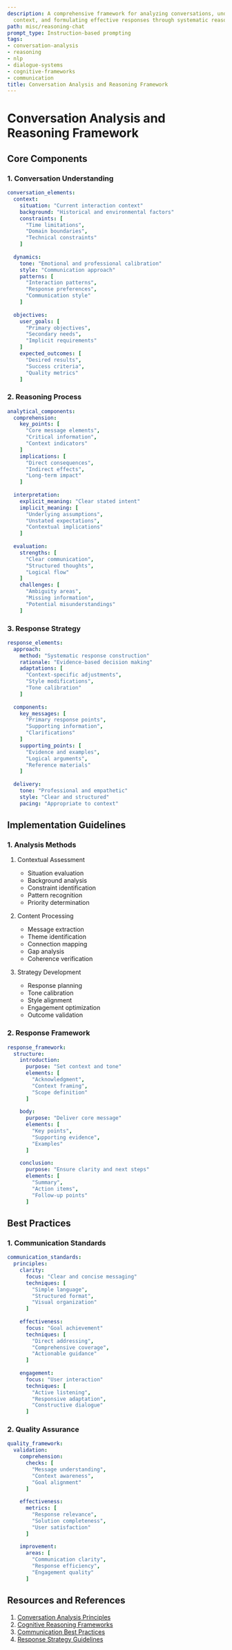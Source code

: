 ```yaml
---
description: A comprehensive framework for analyzing conversations, understanding
  context, and formulating effective responses through systematic reasoning.
path: misc/reasoning-chat
prompt_type: Instruction-based prompting
tags:
- conversation-analysis
- reasoning
- nlp
- dialogue-systems
- cognitive-frameworks
- communication
title: Conversation Analysis and Reasoning Framework
---
```


# Conversation Analysis and Reasoning Framework

## Core Components

### 1. Conversation Understanding
```yaml
conversation_elements:
  context:
    situation: "Current interaction context"
    background: "Historical and environmental factors"
    constraints: [
      "Time limitations",
      "Domain boundaries",
      "Technical constraints"
    ]
    
  dynamics:
    tone: "Emotional and professional calibration"
    style: "Communication approach"
    patterns: [
      "Interaction patterns",
      "Response preferences",
      "Communication style"
    ]
    
  objectives:
    user_goals: [
      "Primary objectives",
      "Secondary needs",
      "Implicit requirements"
    ]
    expected_outcomes: [
      "Desired results",
      "Success criteria",
      "Quality metrics"
    ]
```

### 2. Reasoning Process
```yaml
analytical_components:
  comprehension:
    key_points: [
      "Core message elements",
      "Critical information",
      "Context indicators"
    ]
    implications: [
      "Direct consequences",
      "Indirect effects",
      "Long-term impact"
    ]
    
  interpretation:
    explicit_meaning: "Clear stated intent"
    implicit_meaning: [
      "Underlying assumptions",
      "Unstated expectations",
      "Contextual implications"
    ]
    
  evaluation:
    strengths: [
      "Clear communication",
      "Structured thoughts",
      "Logical flow"
    ]
    challenges: [
      "Ambiguity areas",
      "Missing information",
      "Potential misunderstandings"
    ]
```

### 3. Response Strategy
```yaml
response_elements:
  approach:
    method: "Systematic response construction"
    rationale: "Evidence-based decision making"
    adaptations: [
      "Context-specific adjustments",
      "Style modifications",
      "Tone calibration"
    ]
    
  components:
    key_messages: [
      "Primary response points",
      "Supporting information",
      "Clarifications"
    ]
    supporting_points: [
      "Evidence and examples",
      "Logical arguments",
      "Reference materials"
    ]
    
  delivery:
    tone: "Professional and empathetic"
    style: "Clear and structured"
    pacing: "Appropriate to context"
```

## Implementation Guidelines

### 1. Analysis Methods
1. Contextual Assessment
   - Situation evaluation
   - Background analysis
   - Constraint identification
   - Pattern recognition
   - Priority determination

2. Content Processing
   - Message extraction
   - Theme identification
   - Connection mapping
   - Gap analysis
   - Coherence verification

3. Strategy Development
   - Response planning
   - Tone calibration
   - Style alignment
   - Engagement optimization
   - Outcome validation

### 2. Response Framework
```yaml
response_framework:
  structure:
    introduction:
      purpose: "Set context and tone"
      elements: [
        "Acknowledgment",
        "Context framing",
        "Scope definition"
      ]
    
    body:
      purpose: "Deliver core message"
      elements: [
        "Key points",
        "Supporting evidence",
        "Examples"
      ]
    
    conclusion:
      purpose: "Ensure clarity and next steps"
      elements: [
        "Summary",
        "Action items",
        "Follow-up points"
      ]
```

## Best Practices

### 1. Communication Standards
```yaml
communication_standards:
  principles:
    clarity:
      focus: "Clear and concise messaging"
      techniques: [
        "Simple language",
        "Structured format",
        "Visual organization"
      ]
    
    effectiveness:
      focus: "Goal achievement"
      techniques: [
        "Direct addressing",
        "Comprehensive coverage",
        "Actionable guidance"
      ]
    
    engagement:
      focus: "User interaction"
      techniques: [
        "Active listening",
        "Responsive adaptation",
        "Constructive dialogue"
      ]
```

### 2. Quality Assurance
```yaml
quality_framework:
  validation:
    comprehension:
      checks: [
        "Message understanding",
        "Context awareness",
        "Goal alignment"
      ]
    
    effectiveness:
      metrics: [
        "Response relevance",
        "Solution completeness",
        "User satisfaction"
      ]
    
    improvement:
      areas: [
        "Communication clarity",
        "Response efficiency",
        "Engagement quality"
      ]
```

## Resources and References
1. [Conversation Analysis Principles](https://example.com/conversation-analysis)
2. [Cognitive Reasoning Frameworks](https://example.com/cognitive-reasoning)
3. [Communication Best Practices](https://example.com/communication-best-practices)
4. [Response Strategy Guidelines](https://example.com/response-strategies) 